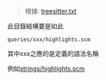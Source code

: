 > 根據: [treesitter.txt](https://github.com/neovim/neovim/blob/3b85046ed5f257cdd16aba32a95ac7d4849293b0/runtime/doc/treesitter.txt#L76-L78)

此目錄結構要是如此

```
queries/xxx/highlights.scm
```

其中xxx之應的是定義的語法名稱

例如[strings/highlights.scm](strings/highlights.scm)

